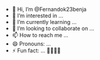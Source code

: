 - 👋 Hi, I’m @Fernandok23benja
- 👀 I’m interested in ...
- 🌱 I’m currently learning ...
- 💞️ I’m looking to collaborate on ...
- 📫 How to reach me ...
- 😄 Pronouns: ...
- ⚡ Fun fact: ...
🦅✨🙏😘

<!---
Fernandok23benja/Fernandok23benja is a ✨ special ✨ repository because its `README.md` (this file) appears on your GitHub profile.
You can click the Preview link to take a look at your changes.
--->
